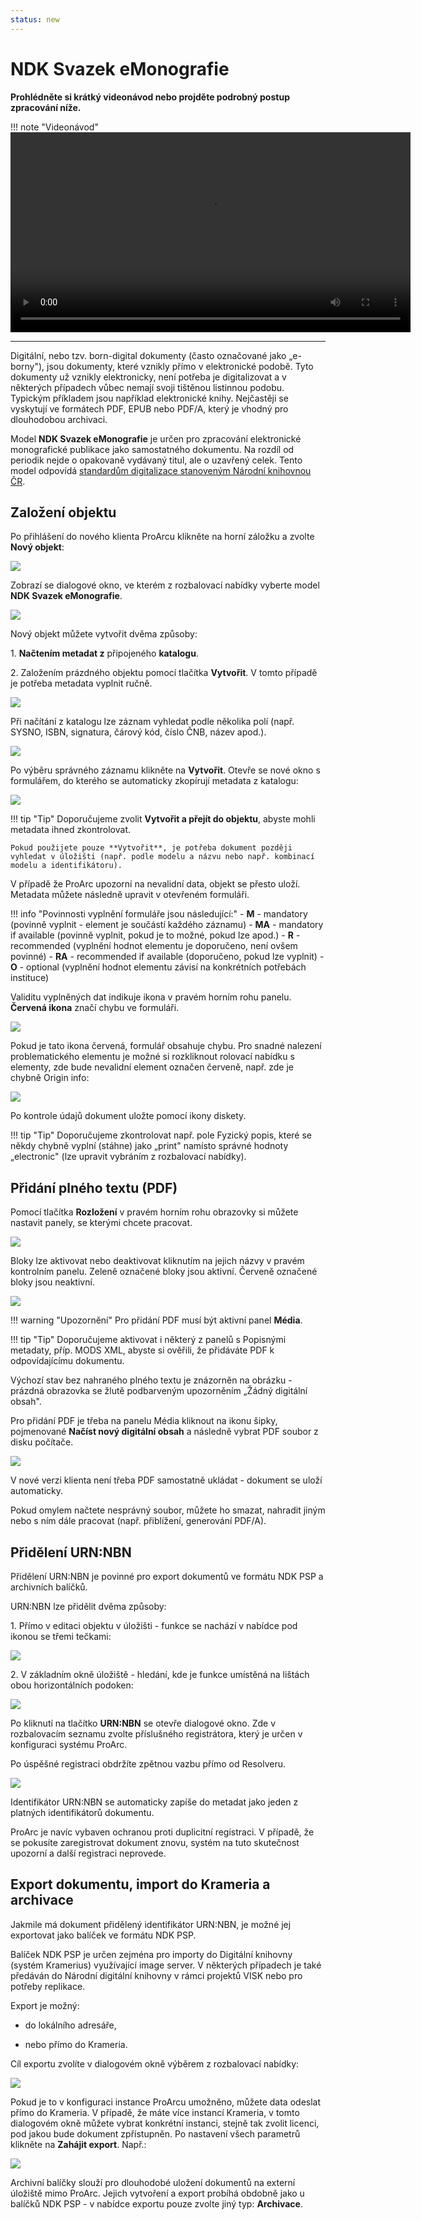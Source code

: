 ```yaml
---
status: new
---
```


# NDK Svazek eMonografie

**Prohlédněte si krátký videonávod nebo projděte podrobný postup zpracování níže.**

!!! note "Videonávod"
    <video width="640"  controls>
    <source src="../media/e_monografie/emonografie_v2.mp4" type="video/mp4">
</video>

---

Digitální, nebo tzv. born-digital dokumenty (často označované jako
„e-borny"), jsou dokumenty, které vznikly přímo v elektronické podobě.
Tyto dokumenty už vznikly elektronicky, není potřeba je digitalizovat a
v některých případech vůbec nemají svoji tištěnou listinnou podobu.
Typickým příkladem jsou například elektronické knihy. Nejčastěji se
vyskytují ve formátech PDF, EPUB nebo PDF/A, který je vhodný pro
dlouhodobou archivaci.

Model **NDK Svazek eMonografie** je určen pro zpracování elektronické
monografické publikace jako samostatného dokumentu. Na rozdíl od
periodik nejde o opakovaně vydávaný titul, ale o uzavřený celek. Tento
model odpovídá [standardům digitalizace stanoveným Národní knihovnou ČR](https://standardy.ndk.cz/ndk/standardy-digitalizace/DMF_ebornmonografie_3.0_final.pdf).

## Založení objektu

Po přihlášení do nového klienta ProArcu klikněte na horní záložku a
zvolte **Nový objekt**:

![](./media/e_monografie/image1.png)

Zobrazí se dialogové okno, ve kterém z rozbalovací nabídky vyberte model
**NDK Svazek eMonografie**.

![](./media/e_monografie/image2.png)

Nový objekt můžete vytvořit dvěma způsoby:

1\. **Načtením metadat z** připojeného **katalogu**.

2\. Založením prázdného objektu pomocí tlačítka **Vytvořit**. V tomto
případě je potřeba metadata vyplnit ručně.

![](./media/e_monografie/image3.png)

Při načítání z katalogu lze záznam vyhledat podle několika polí (např.
SYSNO, ISBN, signatura, čárový kód, číslo ČNB, název apod.).

![](./media/e_monografie/image4.png)

Po výběru správného záznamu klikněte na **Vytvořit**. Otevře se nové
okno s formulářem, do kterého se automaticky zkopírují metadata
z katalogu:

![](./media/e_monografie/image5.png)

!!! tip "Tip"
    Doporučujeme zvolit **Vytvořit a přejít do objektu**, abyste mohli metadata ihned zkontrolovat.  
    
    Pokud použijete pouze **Vytvořit**, je potřeba dokument později vyhledat v úložišti (např. podle modelu a názvu nebo např. kombinací modelu a identifikátoru).

V případě že ProArc upozorní na nevalidní data, objekt se přesto uloží.
Metadata můžete následně upravit v otevřeném formuláři.

!!! info "Povinnosti vyplnění formuláře jsou následující:"
    - **M** - mandatory (povinně vyplnit - element je součástí každého
    záznamu)
    - **MA** - mandatory if available (povinně vyplnit, pokud je to možné,
    pokud lze apod.)
    - **R** - recommended (vyplnění hodnot elementu je doporučeno, není ovšem
    povinné)
    - **RA** - recommended if available (doporučeno, pokud lze vyplnit)
    - **O** - optional (vyplnění hodnot elementu závisí na konkrétních
    potřebách instituce)

Validitu vyplněných dat indikuje ikona v pravém horním rohu panelu.
**Červená ikona** značí chybu ve formuláři.

![](./media/e_monografie/image6.png)

Pokud je tato ikona červená, formulář obsahuje chybu. Pro snadné
nalezení problematického elementu je možné si rozkliknout rolovací
nabídku s elementy, zde bude nevalidní element označen červeně, např.
zde je chybně Origin info:

![](./media/e_monografie/image7.png)

Po kontrole údajů dokument uložte pomocí ikony diskety.

!!! tip "Tip" 
    Doporučujeme zkontrolovat např. pole Fyzický popis, které se
    někdy chybně vyplní (stáhne) jako „print" namísto správné hodnoty
    „electronic" (lze upravit vybráním z rozbalovací nabídky).

## Přidání plného textu (PDF)

Pomocí tlačítka **Rozložení** v pravém horním rohu obrazovky si můžete
nastavit panely, se kterými chcete pracovat.

![](./media/e_monografie/image8.png)

Bloky lze aktivovat nebo deaktivovat kliknutím na jejich názvy v pravém
kontrolním panelu. Zeleně označené bloky jsou aktivní. Červeně označené
bloky jsou neaktivní.

![](./media/e_monografie/image9.png)

!!! warning "Upozornění" 
    Pro přidání PDF musí být aktivní panel **Média**.

!!! tip "Tip"
    Doporučujeme aktivovat i některý z panelů s Popisnými
    metadaty, příp. MODS XML, abyste si ověřili, že přidáváte PDF k
    odpovídajícímu dokumentu.

Výchozí stav bez nahraného plného textu je znázorněn na obrázku -
prázdná obrazovka se žlutě podbarveným upozorněním „Žádný digitální
obsah".

Pro přidání PDF je třeba na panelu Média kliknout na ikonu šipky,
pojmenované **Načíst nový digitální obsah** a následně vybrat PDF soubor
z disku počítače.

![](./media/e_monografie/image10.png)

V nové verzi klienta není třeba PDF samostatně ukládat - dokument se
uloží automaticky.

Pokud omylem načtete nesprávný soubor, můžete ho smazat, nahradit jiným
nebo s ním dále pracovat (např. přiblížení, generování PDF/A).

## Přidělení URN:NBN

Přidělení URN:NBN je povinné pro export dokumentů ve formátu NDK PSP a
archivních balíčků.

URN:NBN lze přidělit dvěma způsoby:

1\. Přímo v editaci objektu v úložišti - funkce se nachází v nabídce
pod ikonou se třemi tečkami:

![](./media/e_monografie/image11.png)

2\. V základním okně úložiště - hledání, kde je funkce umístěná na
lištách obou horizontálních podoken:

![](./media/e_monografie/image12.png)

Po kliknutí na tlačítko **URN:NBN** se otevře dialogové
okno. Zde v rozbalovacím seznamu zvolte příslušného registrátora, který
je určen v konfiguraci systému ProArc.

Po úspěšné registraci obdržíte zpětnou vazbu přímo od Resolveru.

![](./media/e_monografie/image13.png)

Identifikátor URN:NBN se automaticky zapíše do metadat jako jeden z
platných identifikátorů dokumentu.

ProArc je navíc vybaven ochranou proti duplicitní registraci. V případě,
že se pokusíte zaregistrovat dokument znovu, systém na tuto skutečnost
upozorní a další registraci neprovede.

## Export dokumentu, import do Krameria a archivace

Jakmile má dokument přidělený identifikátor URN:NBN, je možné jej
exportovat jako balíček ve formátu NDK PSP.

Balíček NDK PSP je určen zejména pro importy do Digitální knihovny
(systém Kramerius) využívající image server. V některých případech je
také předáván do Národní digitální knihovny v rámci projektů VISK nebo
pro potřeby replikace.

Export je možný:

- do lokálního adresáře,

- nebo přímo do Krameria.

Cíl exportu zvolíte v dialogovém okně výběrem z rozbalovací nabídky:

![](./media/e_monografie/image14.png)

Pokud je to v konfiguraci instance ProArcu umožněno, můžete data odeslat
přímo do Krameria. V případě, že máte více instancí Krameria, v tomto
dialogovém okně můžete vybrat konkrétní instanci, stejně tak zvolit
licenci, pod jakou bude dokument zpřístupněn. Po nastavení všech
parametrů klikněte na **Zahájit export**. Např.:

![](./media/e_monografie/image15.png)

Archivní balíčky slouží pro dlouhodobé uložení dokumentů na externí
úložiště mimo ProArc. Jejich vytvoření a export probíhá obdobně jako u
balíčků NDK PSP - v nabídce exportu pouze zvolte jiný typ:
**Archivace**.
